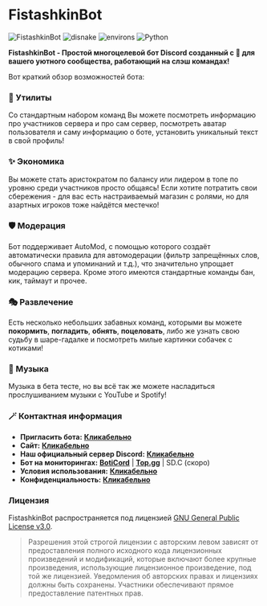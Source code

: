 # FistashkinBot

![FistashkinBot](https://img.shields.io/badge/FistashkinBot_v1.6.5-black?style=for-the-badge&logo=discord)
![disnake](https://img.shields.io/badge/disnake-black?style=for-the-badge&logo=discord)
![environs](https://img.shields.io/badge/environs-black?style=for-the-badge)
![Python](https://img.shields.io/badge/Python_3.11-black?style=for-the-badge&logo=python)

**FistashkinBot - Простой многоцелевой бот Discord созданный с 💖 для вашего уютного сообщества, работающий на слэш командах!**

Вот краткий обзор возможностей бота:
### **🎀 Утилиты**
Со стандартным набором команд Вы можете посмотреть информацию про участников сервера и про сам сервер, посмотреть аватар пользователя и саму информацию о боте, установить уникальный текст в свой профиль!
### **✨ Экономика**
Вы можете стать аристократом по балансу или лидером в топе по уровню среди участников просто общаясь! Если хотите потратить свои сбережения - для вас есть настраиваемый магазин с ролями, но для азартных игроков тоже найдётся местечко!
### **🛡️ Модерация**
Бот поддерживает AutoMod, с помощью которого создаёт автоматически правила для автомодерации (фильтр запрещённых слов, обычного спама и упоминаний и т.д.), что значительно упрощает модерацию сервера. Кроме этого имеются стандартные команды бан, кик, таймаут и прочее.
### **🎭 Развлечение**
Есть несколько небольших забавных команд, которыми вы можете **покормить**, **погладить**, **обнять**, **поцеловать**, либо же узнать свою судьбу в шаре-гадалке и посмотреть милые картинки собачек с котиками!
### **🎵 Музыка**
Музыка в бета тесте, но вы всё так же можете насладиться прослушиванием музыки с YouTube и Spotify!

### **🪄 Контактная информация**
* **Пригласить бота:** [**Кликабельно**](https://discord.com/api/oauth2/authorize?client_id=991338113630752928&permissions=8&scope=bot%20applications.commands)
* **Сайт:** [**Кликабельно**](https://fistashkinbot.github.io/)
* **Наш официальный сервер Discord:** [**Кликабельно**](https://discord.gg/H9XCZSReMj)
* **Бот на мониторингах:** [**BotiCord**](https://boticord.top/bot/991338113630752928) | [**Top.gg**](https://top.gg/bot/991338113630752928) | SD.C (скоро)
* **Условия использования:** [**Кликабельно**](TERMS.md)
* **Конфиденциальность:** [**Кликабельно**](PRIVACY.md)


### Лицензия
FistashkinBot распространяется под лицензией [GNU General Public License v3.0](LICENSE).
> Разрешения этой строгой лицензии с авторским левом зависят от предоставления полного исходного кода лицензионных произведений и модификаций, которые включают более крупные произведения, использующие лицензионное произведение, под той же лицензией. Уведомления об авторских правах и лицензиях должны быть сохранены. Участники обеспечивают прямое предоставление патентных прав.
